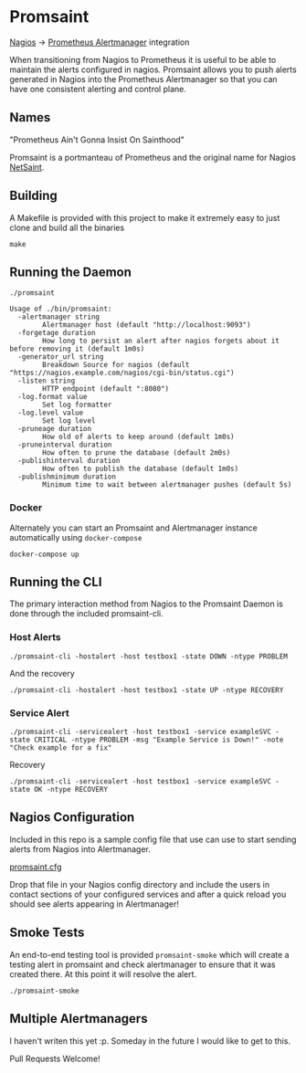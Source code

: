 # Promsaint
[Nagios](https://www.nagios.org) -> [Prometheus Alertmanager](https://prometheus.io) integration

When transitioning from Nagios to Prometheus it is useful to be able to maintain the alerts configured in nagios. Promsaint allows you to push alerts generated in Nagios into the Prometheus Alertmanager so that you can have one consistent alerting and control plane.

## Names

"Prometheus Ain't Gonna Insist On Sainthood"

Promsaint is a portmanteau of Prometheus and the original name for Nagios [NetSaint](https://en.wikipedia.org/wiki/Nagios).

## Building

A Makefile is provided with this project to make it extremely easy to just clone and build all the binaries

    make

## Running the Daemon

    ./promsaint

    Usage of ./bin/promsaint:
      -alertmanager string
            Alertmanager host (default "http://localhost:9093")
      -forgetage duration
            How long to persist an alert after nagios forgets about it before removing it (default 1m0s)
      -generator_url string
            Breakdown Source for nagios (default "https://nagios.example.com/nagios/cgi-bin/status.cgi")
      -listen string
            HTTP endpoint (default ":8080")
      -log.format value
            Set log formatter
      -log.level value
            Set log level
      -pruneage duration
            How old of alerts to keep around (default 1m0s)
      -pruneinterval duration
            How often to prune the database (default 2m0s)
      -publishinterval duration
            How often to publish the database (default 1m0s)
      -publishminimum duration
            Minimum time to wait between alertmanager pushes (default 5s)

### Docker

Alternately you can start an Promsaint and Alertmanager instance automatically using `docker-compose`

    docker-compose up

## Running the CLI

The primary interaction method from Nagios to the Promsaint Daemon is done through the included promsaint-cli.

### Host Alerts

    ./promsaint-cli -hostalert -host testbox1 -state DOWN -ntype PROBLEM

And the recovery

    ./promsaint-cli -hostalert -host testbox1 -state UP -ntype RECOVERY

### Service Alert

    ./promsaint-cli -servicealert -host testbox1 -service exampleSVC -state CRITICAL -ntype PROBLEM -msg "Example Service is Down!" -note "Check example for a fix"

Recovery

    ./promsaint-cli -servicealert -host testbox1 -service exampleSVC -state OK -ntype RECOVERY

## Nagios Configuration

Included in this repo is a sample config file that use can use to start sending alerts from Nagios into Alertmanager.

[promsaint.cfg](nagios/promsaint.cfg)

Drop that file in your Nagios config directory and include the users in contact sections of your configured services and after a quick reload you should see alerts appearing in Alertmanager!

## Smoke Tests

An end-to-end testing tool is provided `promsaint-smoke` which will create a testing alert in promsaint and check alertmanager to ensure  that it was created there. At this point it will resolve the alert.

    ./promsaint-smoke

## Multiple Alertmanagers

I haven't writen this yet :p. Someday in the future I would like to get to this.

Pull Requests Welcome!
